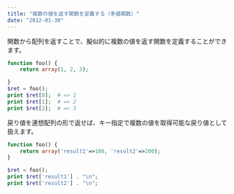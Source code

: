 ```yaml
---
title: "複数の値を返す関数を定義する（多値関数）"
date: "2012-01-30"
---
```


関数から配列を返すことで、擬似的に複数の値を返す関数を定義することができます。

~~~ php
function foo() {
    return array(1, 2, 3);

}
$ret = foo();
print $ret[0];  # => 1
print $ret[1];  # => 2
print $ret[2];  # => 3
~~~

戻り値を連想配列の形で返せば、キー指定で複数の値を取得可能な戻り値として扱えます。

~~~ php
function foo() {
    return array('result1'=>100, 'result2'=>200);
}

$ret = foo();
print $ret['result1'] . "\n";
print $ret['result2'] . "\n";
~~~

